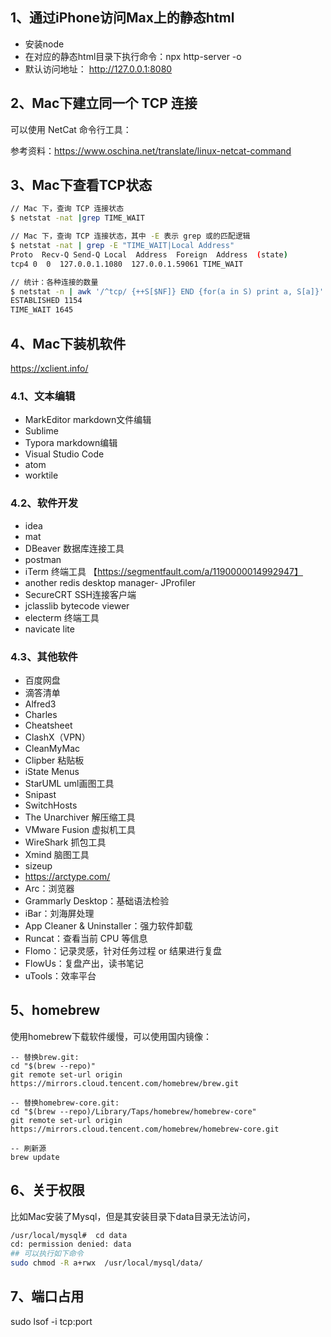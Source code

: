 ## 1、通过iPhone访问Max上的静态html

- 安装node
- 在对应的静态html目录下执行命令：npx http-server -o
- 默认访问地址：  http://127.0.0.1:8080 

## 2、Mac下建立同一个 TCP 连接

可以使用 NetCat 命令行工具：

参考资料：https://www.oschina.net/translate/linux-netcat-command


## 3、Mac下查看TCP状态

```bash
// Mac 下，查询 TCP 连接状态
$ netstat -nat |grep TIME_WAIT

// Mac 下，查询 TCP 连接状态，其中 -E 表示 grep 或的匹配逻辑
$ netstat -nat | grep -E "TIME_WAIT|Local Address"
Proto  Recv-Q Send-Q Local  Address  Foreign  Address  (state)
tcp4 0  0  127.0.0.1.1080  127.0.0.1.59061 TIME_WAIT

// 统计：各种连接的数量
$ netstat -n | awk '/^tcp/ {++S[$NF]} END {for(a in S) print a, S[a]}'
ESTABLISHED 1154
TIME_WAIT 1645
```

## 4、Mac下装机软件

https://xclient.info/

### 4.1、文本编辑

- MarkEditor  markdown文件编辑
- Sublime
- Typora    markdown编辑
- Visual Studio Code
- atom
- worktile

### 4.2、软件开发

- idea
- mat
- DBeaver   数据库连接工具
- postman
- iTerm   终端工具 【https://segmentfault.com/a/1190000014992947】
- another redis desktop manager- JProfiler
- SecureCRT  SSH连接客户端
- jclasslib bytecode viewer
- electerm 终端工具
- navicate lite

### 4.3、其他软件

- 百度网盘
- 滴答清单
- Alfred3
- Charles
- Cheatsheet
- ClashX（VPN）
- CleanMyMac
- Clipber  粘贴板
- iState Menus
- StarUML       uml画图工具
- Snipast
- SwitchHosts
- The Unarchiver   解压缩工具
- VMware Fusion  虚拟机工具
- WireShark   抓包工具
- Xmind     脑图工具
- sizeup
- https://arctype.com/
- Arc：浏览器
- Grammarly Desktop：基础语法检验
- iBar：刘海屏处理
- App Cleaner & Uninstaller：强力软件卸载
- Runcat：查看当前 CPU 等信息
- Flomo：记录灵感，针对任务过程 or 结果进行复盘
- FlowUs：复盘产出，读书笔记
- uTools：效率平台

## 5、homebrew

使用homebrew下载软件缓慢，可以使用国内镜像：
```
-- 替换brew.git:
cd "$(brew --repo)"
git remote set-url origin https://mirrors.cloud.tencent.com/homebrew/brew.git

-- 替换homebrew-core.git:
cd "$(brew --repo)/Library/Taps/homebrew/homebrew-core"
git remote set-url origin https://mirrors.cloud.tencent.com/homebrew/homebrew-core.git

-- 刷新源
brew update
```

## 6、关于权限

比如Mac安装了Mysql，但是其安装目录下data目录无法访问，
```sh
/usr/local/mysql#  cd data
cd: permission denied: data
## 可以执行如下命令
sudo chmod -R a+rwx  /usr/local/mysql/data/
```

## 7、端口占用

sudo lsof -i tcp:port

